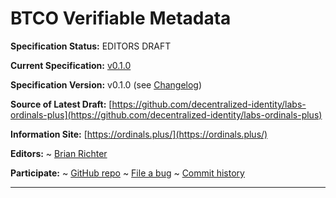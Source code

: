 BTCO Verifiable Metadata<br>
==================

**Specification Status:** EDITORS DRAFT

**Current Specification:** [v0.1.0](../)

**Specification Version:** v0.1.0 (see [Changelog](#version-changelog))

**Source of Latest Draft:**
  [https://github.com/decentralized-identity/labs-ordinals-plus](https://github.com/decentralized-identity/labs-ordinals-plus)

**Information Site:**
  [https://ordinals.plus/](https://ordinals.plus/)

**Editors:**
~ [Brian Richter](https://github.com/brianorwhatever)

**Participate:**
~ [GitHub repo](https://github.com/decentralized-identity/labs-ordinals-plus)
~ [File a bug](https://github.com/decentralized-identity/labs-ordinals-plus/issues)
~ [Commit history](https://github.com/decentralized-identity/labs-ordinals-plus/commits/main)

------------------------------------ 